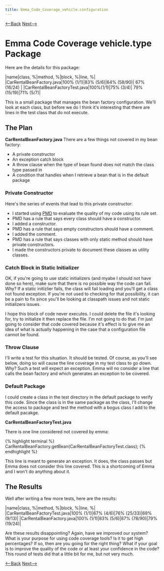 ```yaml
---
title: Emma_Code_Coverage_vehicle.configuration
---
```

[<--Back]({{site.pagesurl}}/Emma_Code_Coverage_vehicle.type) [Next-->]({{site.pagesurl}}/Emma_Code_Coverage_vehicle.integration)

# Emma Code Coverage vehicle.type Package

Here are the details for this package:

|name|class, %|method, %|block, %|line, %|
|CarRentalBeanFactory.java|100% (1/1)|83% (5/6)|64% (58/90)| 67% (16/24) |
|CarRentalBeanFactoryTest.java|100%(1/1)|75% (3/4)| 79% (15/19)|71% (5/7)|

This is a small package that manages the bean factory configuration. We'll look at each class, but before we do I think it's interesting that there are lines in the test class that do not execute.

## The Plan
**CarRentalBeanFactory.java**
There are a few things not covered in my bean factory:
* A private constructor
* An exception catch block
* A throw clause when the type of bean found does not match the class type passed in
* A condition that handles when I retrieve a bean that is in the default package

### Private Constructor

Here's the series of events that lead to this private constructor:

* I started using [PMD]({{site.pagesurl}}/PMD_In_Eclipse) to evaluate the quality of my code using its rule set.
* PMD has a rule that says every class should have a constructor. 
* I added a constructor.
* PMD has a rule that says empty constructors should have a comment. 
* I added the comment.
* PMD has a rule that says classes with only static method should have private constructors.
* I made the constructors private to document these classes as utility classes.

### Catch Block in Static Initializer
OK, if you're going to use static initializers (and myabe I should not have done so here), make sure that there is no possible way the code can fail. Why? If a static initizlier fails, the class will fail loading and you'll get a class not found exception. If you're not used to checking for that possibility, it can be a pain to fix since you'll be looking at classpath issues and not static initializers issues.

I hope this block of code never executes. I could delete the file it's looking for, try to initialize it then replace the file. I'm not going to do that. I'm just going to consider that code covered because it's effect is to give me an idea of what is actually happening in the case that a configuration file cannot be found.

### Throw Clause
I'll write a test for this situation. It should be tested. Of course, as you'll see below, doing so will cause the line coverage in my test class to go down. Why? Such a test will expect an exception. Emma will no consider a line that calls the bean factory and which generates an exception to be covered.

### Default Package
I could create a class in the test directory in the default package to verify this code. Since the class is in the same package as the class, I'll change the access to package and test the method with a bogus class I add to the default pacakge.

**CarRentalBeanFactoryTest.java**

There is one line considered not covered by emma:

{% highlight terminal %}
     CarRentalBeanFactory.getBean(CarRentalBeanFactoryTest.class);
{% endhighlight %}

This line is meant to generate an exception. It does, the class passes but Emma does not consider this line covered. This is a shortcoming of Emma and I won't do anything about it.

## The Results

Well after writing a few more tests, here are the results:

|name|class, %|method, %|block, %|line, %|
|CarRentalBeanFactoryTest.java|100% (1/1)|67%  (4/6)|76%  (25/33)|69%  (9/13)|
|CarRentalBeanFactory.java|100% (1/1)|83%  (5/6)|87%  (78/90)|79%  (19/24)|

Are these results disappointing? Again, have we improved our system? What is your purpose for using code coverage tools? Is it to get high percentages? If so, then are you going for the right thing? What if your goal is to improve the quality of the code or at least your confidence in the code? This round of tests did that a little bit for me, but not very much.

[<--Back]({{site.pagesurl}}/Emma_Code_Coverage_vehicle.type) [Next-->]({{site.pagesurl}}/Emma_Code_Coverage_vehicle.integration)
